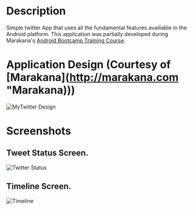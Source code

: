# Description
Simple twitter App that uses all the fundamental features availiable in the Android platform. This application was partially developed during Marakana's [Android Bootcamp Training Course](http://marakana.com/training/android/android_bootcamp.html "Android Bootcamp").

# Application Design (Courtesy of [Marakana](http://marakana.com "Marakana)))
![MyTwitter Design](http://marakana.com/static/tutorials/MyTwitter.png)

# Screenshots
## Tweet Status Screen.
![Twitter Status](http://cloud.github.com/downloads/fmaker/Tweety/tweety_screenshot.png)

## Timeline Screen.
![Timeline](http://cloud.github.com/downloads/fmaker/Tweety/tweety_screenshot2.png)
